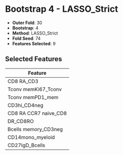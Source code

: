 # Bootstrap 4 - LASSO_Strict

- **Outer Fold**: 30
- **Bootstrap**: 4
- **Method**: LASSO_Strict
- **Fold Seed**: 74
- **Features Selected**: 9

## Selected Features

| Feature |
|---------|
| CD8 RA_CD3 |
| Tconv memKi67_Tconv |
| Tconv memPD1_mem |
| CD3hi_CD4neg |
| CD8 RA CCR7 naive_CD8 |
| DR_CD8RO |
| Bcells memory_CD3neg |
| CD14mono_myeloid |
| CD27IgD_Bcells |
